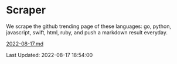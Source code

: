 # Scraper

We scrape the github trending page of these languages: go, python, javascript, swift, html, ruby, and push a markdown result everyday.

[2022-08-17.md](https://github.com/henson/Scraper/blob/master/2022-08-17.md)

Last Updated: 2022-08-17 18:54:00